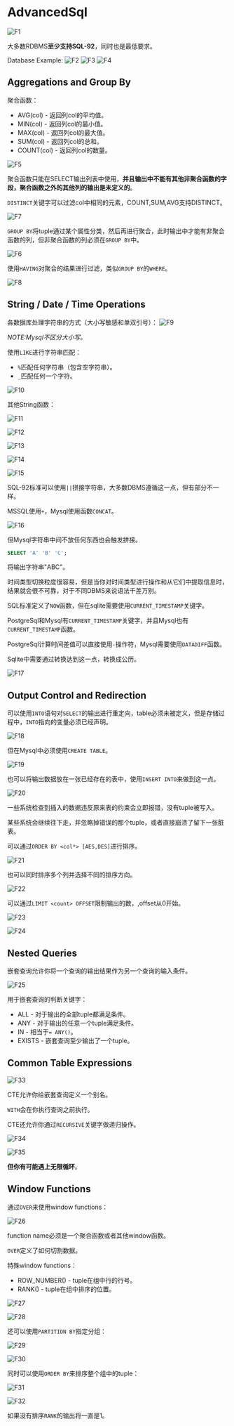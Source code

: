 # AdvancedSql

![F1](./F1.png)

大多数RDBMS**至少支持SQL-92**，同时也是最低要求。

Database Example:
![F2](./F2.png)
![F3](./F3.png)
![F4](./F4.png)

## Aggregations and Group By

聚合函数：
* AVG(col) - 返回列col的平均值。
* MIN(col) - 返回列col的最小值。
* MAX(col) - 返回列col的最大值。
* SUM(col) - 返回列col的总和。
* COUNT(col) - 返回列col的数量。

![F5](./F5.png)

聚合函数只能在SELECT输出列表中使用，**并且输出中不能有其他非聚合函数的字段，聚合函数之外的其他列的输出是未定义的**。

`DISTINCT`关键字可以过滤col中相同的元素，COUNT,SUM,AVG支持DISTINCT。

![F7](./F7.png)


`GROUP BY`将tuple通过某个属性分类，然后再进行聚合，此时输出中才能有非聚合函数的列，但非聚合函数的列必须在`GROUP BY`中。

![F6](./F6.png)

使用`HAVING`对聚合的结果进行过滤，类似`GROUP BY`的`WHERE`。

![F8](./F8.png)

## String / Date / Time Operations

各数据库处理字符串的方式（大小写敏感和单双引号）：
![F9](./F9.png)

_NOTE:Mysql不区分大小写。_

使用`LIKE`进行字符串匹配：
* `%`匹配任何字符串（包含空字符串）。
* `_`匹配任何一个字符。

![F10](./F10.png)

其他String函数：

![F11](./F11.png)

![F12](./F12.png)

![F13](./F13.png)

![F14](./F14.png)

![F15](./F15.png)

SQL-92标准可以使用`||`拼接字符串，大多数DBMS遵循这一点，但有部分不一样。

MSSQL使用`+`，Mysql使用函数`CONCAT`。

![F16](./F16.png)

但Mysql字符串中间不放任何东西也会触发拼接。

```sql
SELECT 'A' 'B' 'C';
```
将输出字符串"ABC"。


时间类型切换粒度很容易，但是当你对时间类型进行操作和从它们中提取信息时，结果就会很不可靠，对于不同DBMS来说语法千差万别。

SQL标准定义了`NOW`函数，但在sqlite需要使用`CURRENT_TIMESTAMP`关键字。

PostgreSql和Mysql有`CURRENT_TIMESTAMP`关键字，并且Mysql也有`CURRENT_TIMESTAMP`函数。

PostgreSql计算时间差值可以直接使用`-`操作符，Mysql需要使用`DATADIFF`函数。

Sqlite中需要通过转换达到这一点，转换成公历。

![F17](./F17.png)

## Output Control and Redirection

可以使用`INTO`语句对`SELECT`的输出进行重定向，table必须未被定义，但是存储过程中，`INTO`指向的变量必须已经声明。

![F18](./F18.png)

但在Mysql中必须使用`CREATE TABLE`。

![F19](./F19.png)

也可以将输出数据放在一张已经存在的表中，使用`INSERT INTO`来做到这一点。

![F20](./F20.png)

一些系统检查到插入的数据违反原来表的约束会立即报错，没有tuple被写入。

某些系统会继续往下走，并忽略掉错误的那个tuple，或者直接崩溃了留下一张脏表。

可以通过`ORDER BY <col*> [AES,DES]`进行排序。

![F21](./F21.png)

也可以同时排序多个列并选择不同的排序方向。

![F22](./F22.png)

可以通过`LIMIT <count> OFFSET`限制输出的数，,offset从0开始。

![F23](./F23.png)

![F24](./F24.png)

## Nested Queries

嵌套查询允许你将一个查询的输出结果作为另一个查询的输入条件。

![F25](./F25.png)

用于嵌套查询的判断关键字：
* ALL - 对于输出的全部tuple都满足条件。
* ANY - 对于输出的任意一个tuple满足条件。
* IN - 相当于`= ANY()`。
* EXISTS - 嵌套查询至少输出了一个tuple。

## Common Table Expressions

![F33](./F33.png)

CTE允许你给嵌套查询定义一个别名。

`WITH`会在你执行查询之前执行。

CTE还允许你通过`RECURSIVE`关键字做递归操作。

![F34](./F34.png)

![F35](./F35.png)

**但你有可能遇上无限循环**。

## Window Functions

通过`OVER`来使用window functions：

![F26](./F26.png)

function name必须是一个聚合函数或者其他window函数。

`OVER`定义了如何切割数据。

特殊window functions：
* ROW_NUMBER() - tuple在组中行的行号。
* RANK() - tuple在组中排序的位置。

![F27](./F27.png)

![F28](./F28.png)

还可以使用`PARTITION BY`指定分组：

![F29](./F29.png)

![F30](./F30.png)

同时可以使用`ORDER BY`来排序整个组中的tuple：

![F31](./F31.png)

![F32](./F32.png)

如果没有排序`RANK`的输出将一直是1。
